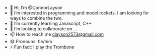- 👋 Hi, I’m @ConnorLayson
- 👀 I’m interested in programming and model rockets. I am looking for ways to combine the two.
- 🌱 I’m currently learning Javascript, C++
- 💞️ I’m looking to collaborate on ...
- 📫 How to reach me clayson2573@gmail.com
- 😄 Pronouns: he/him
- ⚡ Fun fact: I play the Trombone

<!---
ConnorLayson/ConnorLayson is a ✨ special ✨ repository because its `README.md` (this file) appears on your GitHub profile.
You can click the Preview link to take a look at your changes.
--->
